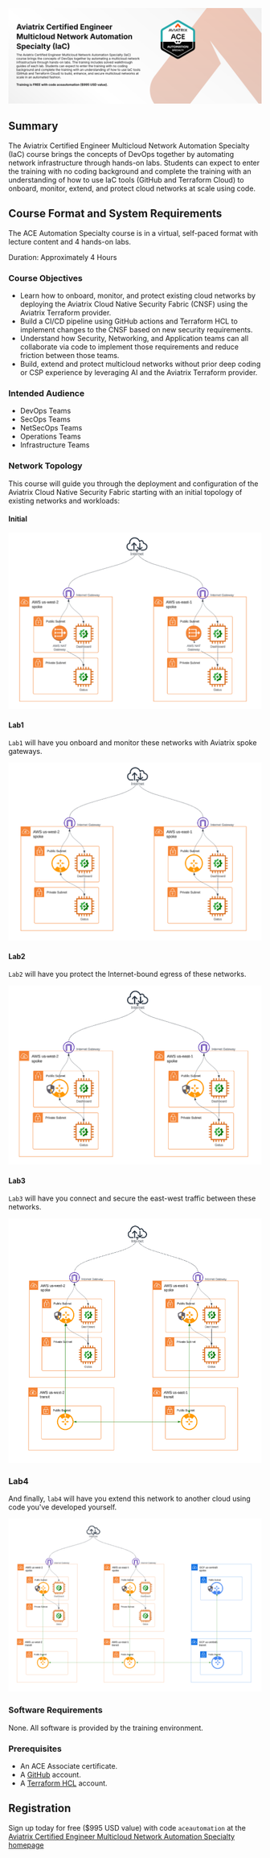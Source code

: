![ACE Automation Speciality](images/ace-automation-banner.png)

## Summary

The Aviatrix Certified Engineer Multicloud Network Automation Specialty (IaC) course brings the concepts of DevOps together by automating network infrastructure through hands-on labs. Students can expect to enter the training with no coding background and complete the training with an understanding of how to use IaC tools (GitHub and Terraform Cloud) to onboard, monitor, extend, and protect cloud networks at scale using code.

## Course Format and System Requirements

The ACE Automation Specialty course is in a virtual, self-paced format with lecture content and 4 hands-on labs.

Duration: Approximately 4 Hours

### Course Objectives

- Learn how to onboard, monitor, and protect existing cloud networks by deploying the Aviatrix Cloud Native Security Fabric (CNSF) using the Aviatrix Terraform provider.
- Build a CI/CD pipeline using GitHub actions and Terraform HCL to implement changes to the CNSF based on new security requirements.
- Understand how Security, Networking, and Application teams can all collaborate via code to implement those requirements and reduce friction between those teams.
- Build, extend and protect multicloud networks without prior deep coding or CSP experience by leveraging AI and the Aviatrix Terraform provider.

### Intended Audience

- DevOps Teams
- SecOps Teams
- NetSecOps Teams
- Operations Teams
- Infrastructure Teams

### Network Topology

This course will guide you through the deployment and configuration of the Aviatrix Cloud Native Security Fabric starting with an initial topology of existing networks and workloads:

#### Initial

![Initial Topology](images/initial_topology.png)

#### Lab1

`Lab1` will have you onboard and monitor these networks with Aviatrix spoke gateways.

![Lab1 Topology](images/lab1_topology.png)

#### Lab2

`Lab2` will have you protect the Internet-bound egress of these networks.

![Lab2 Topology](images/lab2_topology.png)

#### Lab3

`Lab3` will have you connect and secure the east-west traffic between these networks.

![Lab3 Topology](images/lab3_topology.png)

### Lab4

And finally, `lab4` will have you extend this network to another cloud using code you've developed yourself.

![Lab4 Topology](images/lab4_topology.png)

### Software Requirements

None. All software is provided by the training environment.

### Prerequisites

- An ACE Associate certificate.
- A [GitHub](https://github.com) account.
- A [Terraform HCL](https://app.terraform.io) account.

## Registration

Sign up today for free ($995 USD value) with code `aceautomation` at the [Aviatrix Certified Engineer Multicloud Network Automation Specialty homepage](https://aviatrix.com/ace-automation/)
